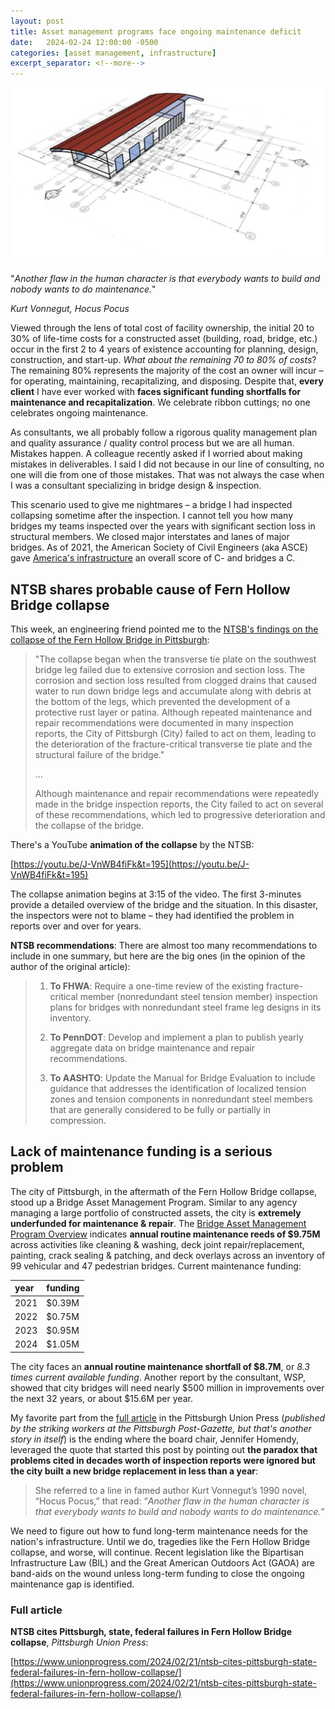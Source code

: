 ```yaml
---
layout: post
title: Asset management programs face ongoing maintenance deficit
date:   2024-02-24 12:00:00 -0500
categories: [asset management, infrastructure]
excerpt_separator: <!--more-->
---
```

![](/img/2024-02-24-building-on-plans.png "Building frame on top of a set of plans")

"_Another flaw in the human character is that everybody wants to build and nobody wants to do maintenance._"

<cite>Kurt Vonnegut, Hocus Pocus</cite>

Viewed through the lens of total cost of facility ownership, the initial 20 to 30% of life-time costs for a constructed asset (building, road, bridge, etc.) occur in the first 2 to 4 years of existence accounting for planning, design, construction, and start-up. _What about the remaining 70 to 80% of costs_? The remaining 80% represents the majority of the cost an owner will incur – for operating, maintaining, recapitalizing, and disposing. Despite that, **every client** I have ever worked with **faces significant funding shortfalls for maintenance and recapitalization**. We celebrate ribbon cuttings; no one celebrates ongoing maintenance.

<!--more-->

As consultants, we all probably follow a rigorous quality management plan and quality assurance / quality control process but we are all human. Mistakes happen. A colleague recently asked if I worried about making mistakes in deliverables. I said I did not because in our line of consulting, no one will die from one of those mistakes. That was not always the case when I was a consultant specializing in bridge design & inspection.

This scenario used to give me nightmares – a bridge I had inspected collapsing sometime after the inspection. I cannot tell you how many bridges my teams inspected over the years with significant section loss in structural members. We closed major interstates and lanes of major bridges. As of 2021, the American Society of Civil Engineers (aka ASCE) gave [America's infrastructure](https://infrastructurereportcard.org/cat-item/bridges-infrastructure/) an overall score of C- and bridges a C.

## NTSB shares probable cause of Fern Hollow Bridge collapse

This week, an engineering friend pointed me to the [NTSB's findings on the collapse of the Fern Hollow Bridge in Pittsburgh](https://www.ntsb.gov/investigations/Documents/Pittsburgh%20Board%20Meeting%20Summary%20%28ABSTRACT%29.pdf):

> "The collapse began when the transverse tie plate on the southwest bridge leg failed due to extensive corrosion and section loss. The corrosion and section loss resulted from clogged drains that caused water to run down bridge legs and accumulate along with debris at the bottom of the legs, which prevented the development of a protective rust layer or patina. Although repeated maintenance and repair recommendations were documented in many inspection reports, the City of Pittsburgh (City) failed to act on them, leading to the deterioration of the fracture-critical transverse tie plate and the structural failure of the bridge."
> 
> ...
> 
> Although maintenance and repair recommendations were repeatedly made in the bridge inspection reports, the City failed to act on several of these recommendations, which led to progressive deterioration and the collapse of the bridge. 

There's a YouTube **animation of the collapse** by the NTSB:

[https://youtu.be/J-VnWB4fiFk&t=195](https://youtu.be/J-VnWB4fiFk&t=195)

The collapse animation begins at 3:15 of the video. The first 3-minutes provide a detailed overview of the bridge and the situation. In this disaster, the inspectors were not to blame – they had identified the problem in reports over and over for years.

**NTSB recommendations**: There are almost too many recommendations to include in one summary, but here are the big ones (in the opinion of the author of the original article):

> 1. **To FHWA**: Require a one-time review of the existing fracture-critical member (nonredundant steel tension member) inspection plans for bridges with nonredundant steel frame leg designs in its inventory. 
> 
> 2. **To PennDOT**: Develop and implement a plan to publish yearly aggregate data on bridge maintenance and repair recommendations. 
> 
> 3. **To AASHTO**: Update the Manual for Bridge Evaluation to include guidance that addresses the identification of localized tension zones and tension components in nonredundant steel members that are generally considered to be fully or partially in compression.

## Lack of maintenance funding is a serious problem

The city of Pittsburgh, in the aftermath of the Fern Hollow Bridge collapse, stood up a Bridge Asset Management Program. Similar to any agency managing a large portfolio of constructed assets, the city is **extremely underfunded for maintenance & repair**. The [Bridge Asset Management Program Overview](https://apps.pittsburghpa.gov/redtail/images/24121_Bridge_Asset_Management_Program_-_Overview.pdf) indicates **annual routine maintenance reeds of $9.75M** across activities like cleaning & washing, deck joint repair/replacement, painting, crack sealing & patching, and deck overlays across an inventory of 99 vehicular and 47 pedestrian bridges. Current maintenance funding:

| year | funding |
|:-----|:--------|
| 2021 | $0.39M  |
| 2022 | $0.75M  |
| 2023 | $0.95M  |
| 2024 | $1.05M  |

The city faces an **annual routine maintenance shortfall of $8.7M**, or _8.3 times current available funding_. Another report by the consultant, WSP, showed that city bridges will need nearly $500 million in improvements over the next 32 years, or about $15.6M per year.

My favorite part from the [full article](https://www.unionprogress.com/2024/02/21/ntsb-cites-pittsburgh-state-federal-failures-in-fern-hollow-collapse/) in the Pittsburgh Union Press (_published by the striking workers at the Pittsburgh Post-Gazette, but that's another story in itself_) is the ending where the board chair, Jennifer Homendy, leveraged the quote that started this post by pointing out **the paradox that problems cited in decades worth of inspection reports were ignored but the city built a new bridge replacement in less than a year**:

> She referred to a line in famed author Kurt Vonnegut’s 1990 novel, “Hocus Pocus,” that read: “_Another flaw in the human character is that everybody wants to build and nobody wants to do maintenance._”

We need to figure out how to fund long-term maintenance needs for the nation's infrastructure. Until we do, tragedies like the Fern Hollow Bridge collapse, and worse, will continue. Recent legislation like the Bipartisan Infrastructure Law (BIL) and the Great American Outdoors Act (GAOA) are band-aids on the wound unless long-term funding to close the ongoing maintenance gap is identified.

### Full article

**NTSB cites Pittsburgh, state, federal failures in Fern Hollow Bridge collapse**, _Pittsburgh Union Press_:

[https://www.unionprogress.com/2024/02/21/ntsb-cites-pittsburgh-state-federal-failures-in-fern-hollow-collapse/](https://www.unionprogress.com/2024/02/21/ntsb-cites-pittsburgh-state-federal-failures-in-fern-hollow-collapse/)
